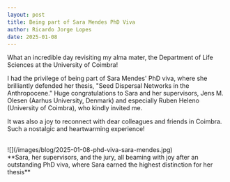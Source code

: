 ```yaml
---
layout: post
title: Being part of Sara Mendes PhD Viva 
author: Ricardo Jorge Lopes
date: 2025-01-08
---
```


What an incredible day revisiting my alma mater, the Department of Life Sciences at the University of Coimbra!

I had the privilege of being part of Sara Mendes' PhD viva, where she brilliantly defended her thesis, "Seed Dispersal Networks in the Anthropocene." Huge congratulations to Sara and her supervisors, Jens M. Olesen (Aarhus University, Denmark) and especially Ruben Heleno (University of Coimbra), who kindly invited me.

It was also a joy to reconnect with dear colleagues and friends in Coimbra. Such a nostalgic and heartwarming experience!

<br>
![](/images/blog/2025-01-08-phd-viva-sara-mendes.jpg)
<br>
**Sara, her supervisors, and the jury, all beaming with joy after an outstanding PhD viva, where Sara earned the highest distinction for her thesis**
